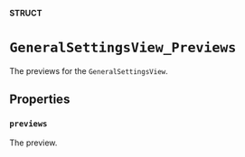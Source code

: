 **STRUCT**

# `GeneralSettingsView_Previews`

The previews for the ``GeneralSettingsView``.

## Properties
### `previews`

The preview.
